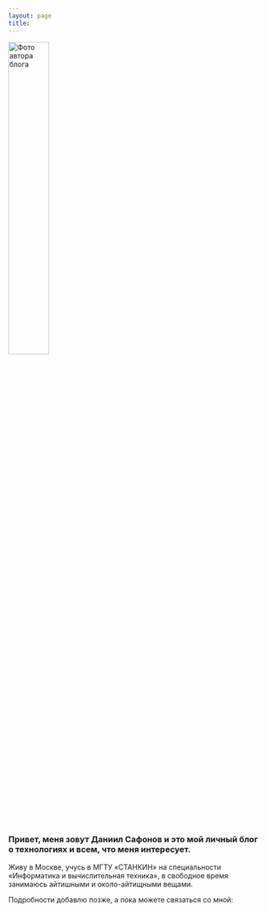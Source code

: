 ```yaml
---
layout: page
title: 
---
```


<img  src="public/img/face.png" alt="Фото автора блога" style="width: 40%; height: auto; margin: 0 auto;"/>

### Привет, меня зовут **Даниил Сафонов** и это мой личный блог о технологиях и всем, что меня интересует. 

Живу в Москве, учусь в МГТУ «СТАНКИН» на специальности «Информатика и вычислительная техника», в свободное время занимаюсь айтишными и около-айтищными вещами. 

Подробности добавлю позже, а пока можете связаться со мной:
<h1 style="text-align: center;">
	<a href="{{ site.github }}" target="_blank"><i class="fa fa-github" aria-hidden="true"></i></a> 
	<a href="mailto:{{ site.email }}" target="_blank"><i class="fa fa-envelope-o" aria-hidden="true"></i></a> 
	<a href="{{ site.vk }}" target="_blank"><i class="fa fa-vk" aria-hidden="true"></i></a>
	<a href="{{ site.tg }}" target="_blank"><i class="fa fa-telegram" aria-hidden="true"></i></a>
</h1>



